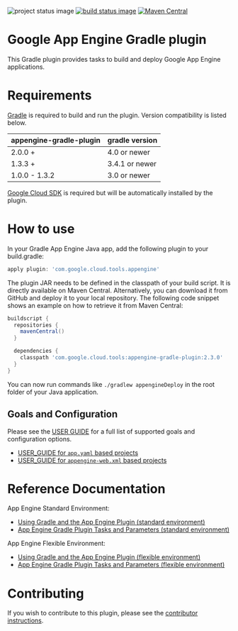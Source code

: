 ![project status image](https://img.shields.io/badge/stability-stable-brightgreen.svg)
[![build status image](https://travis-ci.org/GoogleCloudPlatform/app-gradle-plugin.svg?branch=master)](https://travis-ci.org/GoogleCloudPlatform/app-gradle-plugin)
[![Maven Central](https://maven-badges.herokuapp.com/maven-central/com.google.cloud.tools/appengine-gradle-plugin/badge.svg)](https://maven-badges.herokuapp.com/maven-central/com.google.cloud.tools/appengine-gradle-plugin)
# Google App Engine Gradle plugin

This Gradle plugin provides tasks to build and deploy Google App Engine applications.

# Requirements

[Gradle](http://gradle.org) is required to build and run the plugin. Version compatibility is listed below.

| appengine-gradle-plugin | gradle version |
|-------------------------|----------------|
| 2.0.0 +                 | 4.0 or newer   |
| 1.3.3 +                 | 3.4.1 or newer |
| 1.0.0 - 1.3.2           | 3.0 or newer   |

[Google Cloud SDK](https://cloud.google.com/sdk/) is required but will be
automatically installed by the plugin.

# How to use

In your Gradle App Engine Java app, add the following plugin to your build.gradle:

```Groovy
apply plugin: 'com.google.cloud.tools.appengine'
```

The plugin JAR needs to be defined in the classpath of your build script. It is directly available on Maven Central. Alternatively, you can download it from GitHub and deploy it to your local repository. The following code snippet shows an example on how to retrieve it from Maven Central:

```Groovy
buildscript {
  repositories {
    mavenCentral()
  }

  dependencies {
    classpath 'com.google.cloud.tools:appengine-gradle-plugin:2.3.0'
  }
}
```

You can now run commands like `./gradlew appengineDeploy` in the root folder of your Java application.

## Goals and Configuration

Please see the [USER GUIDE](USER_GUIDE.md) for a full list of supported goals and configuration
options.
* [USER\_GUIDE for `app.yaml` based projects](USER_GUIDE.md#app-engine-appyaml-based-projects)
* [USER\_GUIDE for `appengine-web.xml` based projects](USER_GUIDE.md#app-engine-appengine-webxml-based-projects)

# Reference Documentation

App Engine Standard Environment:
* [Using Gradle and the App Engine Plugin (standard environment)](https://cloud.google.com/appengine/docs/java/tools/gradle)
* [App Engine Gradle Plugin Tasks and Parameters (standard environment)](https://cloud.google.com/appengine/docs/java/tools/gradle-reference)

App Engine Flexible Environment:
* [Using Gradle and the App Engine Plugin (flexible environment)](https://cloud.google.com/appengine/docs/flexible/java/using-gradle)
* [App Engine Gradle Plugin Tasks and Parameters (flexible environment)](https://cloud.google.com/appengine/docs/flexible/java/gradle-reference)


# Contributing

If you wish to contribute to this plugin, please see the [contributor instructions](CONTRIBUTING.md).
